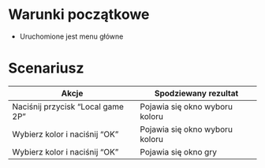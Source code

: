 # Warunki początkowe

* Uruchomione jest menu główne

# Scenariusz

|Akcje|Spodziewany rezultat|
|-----|--------------------|
|Naciśnij przycisk “Local game 2P”|Pojawia się okno wyboru koloru|
|Wybierz kolor i naciśnij “OK”|Pojawia się okno wyboru koloru|
|Wybierz kolor i naciśnij “OK”|Pojawia się okno gry|
